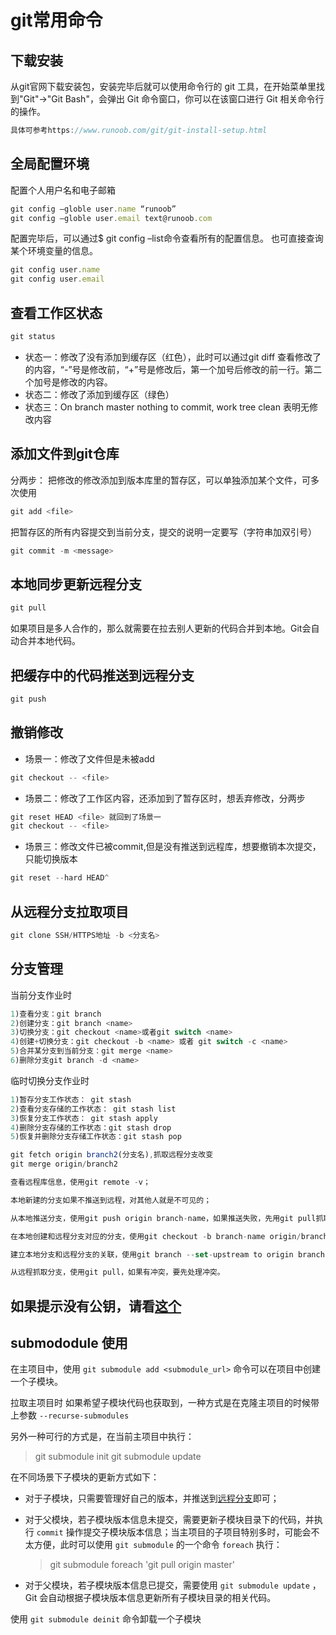 # git常用命令

## 下载安装

从git官网下载安装包，安装完毕后就可以使用命令行的 git 工具，在开始菜单里找到"Git"->"Git Bash"，会弹出 Git 命令窗口，你可以在该窗口进行 Git 相关命令行的操作。

```js
具体可参考https://www.runoob.com/git/git-install-setup.html
```

## 全局配置环境

配置个人用户名和电子邮箱

```js
git config –globle user.name “runoob”
git config –globle user.email text@runoob.com
```

配置完毕后，可以通过$ git config –list命令查看所有的配置信息。
也可直接查询某个环境变量的信息。

```js
git config user.name
git config user.email
```

## 查看工作区状态

```js
git status
```

- 状态一：修改了没有添加到缓存区（红色），此时可以通过git diff 查看修改了的内容，“-”号是修改前，“+”号是修改后，第一个加号后修改的前一行。第二个加号是修改的内容。
- 状态二：修改了添加到缓存区（绿色）
- 状态三：On branch master nothing to commit, work tree clean 表明无修改内容

## 添加文件到git仓库

分两步：
把修改的修改添加到版本库里的暂存区，可以单独添加某个文件，可多次使用

```js
git add <file>
```

把暂存区的所有内容提交到当前分支，提交的说明一定要写（字符串加双引号）

```js
git commit -m <message>
```

## 本地同步更新远程分支

```js
git pull
```

如果项目是多人合作的，那么就需要在拉去别人更新的代码合并到本地。Git会自动合并本地代码。

## 把缓存中的代码推送到远程分支

```js
git push
```

## 撤销修改

- 场景一：修改了文件但是未被add

```js
git checkout -- <file>
```

- 场景二：修改了工作区内容，还添加到了暂存区时，想丢弃修改，分两步

```js
git reset HEAD <file> 就回到了场景一
git checkout -- <file>
```

- 场景三：修改文件已被commit,但是没有推送到远程库，想要撤销本次提交，只能切换版本

```js
git reset --hard HEAD^
```

## 从远程分支拉取项目

```js
git clone SSH/HTTPS地址 -b <分支名>
```

## 分支管理

当前分支作业时

```js
1)查看分支：git branch
2)创建分支：git branch <name>
3)切换分支：git checkout <name>或者git switch <name>
4)创建+切换分支：git checkout -b <name> 或者 git switch -c <name>
5)合并某分支到当前分支：git merge <name>
6)删除分支git branch -d <name>
```

临时切换分支作业时

```js
1)暂存分支工作状态： git stash
2)查看分支存储的工作状态： git stash list
3)恢复分支工作状态： git stash apply
4)删除分支存储的工作状态：git stash drop
5)恢复并删除分支存储工作状态：git stash pop
```

```js
git fetch origin branch2(分支名),抓取远程分支改变
git merge origin/branch2

查看远程库信息，使用git remote -v；

本地新建的分支如果不推送到远程，对其他人就是不可见的；

从本地推送分支，使用git push origin branch-name，如果推送失败，先用git pull抓取远程的新提交；

在本地创建和远程分支对应的分支，使用git checkout -b branch-name origin/branch-name，本地和远程分支的名称最好一致；

建立本地分支和远程分支的关联，使用git branch --set-upstream to origin branch-name；

从远程抓取分支，使用git pull，如果有冲突，要先处理冲突。
```

## 如果提示没有公钥，请看[这个](https://blog.csdn.net/weixin_30763455/article/details/99901544)

## submododule 使用

在主项目中，使用 `git submodule add <submodule_url>` 命令可以在项目中创建一个子模块。

拉取主项目时 如果希望子模块代码也获取到，一种方式是在克隆主项目的时候带上参数 `--recurse-submodules`

另外一种可行的方式是，在当前主项目中执行：

> git submodule init
> git submodule update

在不同场景下子模块的更新方式如下：

- 对于子模块，只需要管理好自己的版本，并推送到[远程分支](https://www.zhihu.com/search?q=远程分支&search_source=Entity&hybrid_search_source=Entity&hybrid_search_extra={"sourceType"%3A"article"%2C"sourceId"%3A87053283})即可；

- 对于父模块，若子模块版本信息未提交，需要更新子模块目录下的代码，并执行 `commit` 操作提交子模块版本信息；当主项目的子项目特别多时，可能会不太方便，此时可以使用 `git submodule` 的一个命令 `foreach` 执行：

  > git submodule foreach 'git pull origin master'

- 对于父模块，若子模块版本信息已提交，需要使用 `git submodule update` ，Git 会自动根据子模块版本信息更新所有子模块目录的相关代码。

使用 `git submodule deinit` 命令卸载一个子模块
